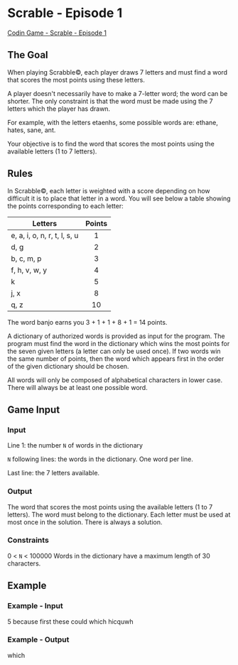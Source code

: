 # Scrable - Episode 1

[Codin Game - Scrable - Episode 1](https://www.codingame.com/training/medium/scrabble)

## The Goal

When playing Scrabble©, each player draws 7 letters and must find a word that scores the most points using these letters.

A player doesn't necessarily have to make a 7-letter word; the word can be shorter. The only constraint is that the word must be made using the 7 letters which the player has drawn.

For example, with the letters  etaenhs, some possible words are: ethane, hates, sane, ant.

Your objective is to find the word that scores the most points using the available letters (1 to 7 letters).

## Rules

In Scrabble©, each letter is weighted with a score depending on how difficult it is to place that letter in a word. You will see below a table showing the points corresponding to each letter:

| Letters                      | Points |
|------------------------------|:------:|
| e, a, i, o, n, r, t, l, s, u |   1    |
| d, g                         |   2    |
| b, c, m, p                   |   3    |
| f, h, v, w, y                |   4    |
| k                            |   5    |
| j, x                         |   8    |
| q, z                         |   10   |

The word banjo earns you 3 + 1 + 1 + 8 + 1 = 14 points.

A dictionary of authorized words is provided as input for the program. The program must find the word in the dictionary which wins the most points for the seven given letters (a letter can only be used once). If two words win the same number of points, then the word which appears first in the order of the given dictionary should be chosen.

All words will only be composed of alphabetical characters in lower case. There will always be at least one possible word.

## Game Input

### Input

Line 1: the number `N` of words in the dictionary

`N` following lines: the words in the dictionary. One word per line.

Last line: the 7 letters available.

### Output

The word that scores the most points using the available letters (1 to 7 letters). The word must belong to the dictionary. Each letter must be used at most once in the solution. There is always a solution.

### Constraints

0 < `N` < 100000
Words in the dictionary have a maximum length of 30 characters.

## Example

### Example - Input

5
because
first
these
could
which
hicquwh

### Example - Output

which
